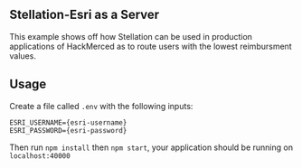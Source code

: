 ## Stellation-Esri as a Server
This example shows off how Stellation can be used in production applications of HackMerced as to route users with the lowest reimbursment values.

## Usage
Create a file called `.env` with the following inputs:

```
ESRI_USERNAME={esri-username}
ESRI_PASSWORD={esri-password}
```

Then run `npm install` then `npm start`, your application should be running on `localhost:40000`
